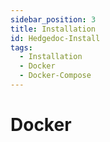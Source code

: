 ```yaml
---
sidebar_position: 3
title: Installation
id: Hedgedoc-Install
tags:
  - Installation
  - Docker
  - Docker-Compose
---
```


# Docker
